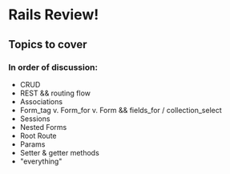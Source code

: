 # Rails Review!

## Topics to cover

### In order of discussion:
- CRUD
- REST && routing flow
- Associations
- Form_tag v. Form_for v. Form && fields_for / collection_select
- Sessions
- Nested Forms
- Root Route
- Params
- Setter & getter methods
- "everything"
